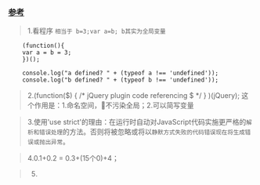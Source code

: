 ### [参考](https://www.toptal.com/javascript/interview-questions#form) ###

>1.看程序 `相当于 b=3;var a=b; b其实为全局变量`

        (function(){
        var a = b = 3; 
        })();

        console.log("a defined? " + (typeof a !== 'undefined'));
        console.log("b defined? " + (typeof b !== 'undefined'));


>2.(function($) { /* jQuery plugin code referencing $ */ } )(jQuery); 这个作用是：1.命名空间，不污染全局；2.可以简写变量

>3.使用'use strict'的理由：在运行时自动对JavaScript代码实施更严格的`解析和错误处理`的方法。否则将被忽略或将以`静默方式失败的代码错误现在将生成错误或抛出异常`。

>4.0.1+0.2 = 0.3+(15个0)+4；

>5.